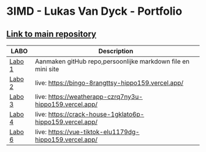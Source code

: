 # 3IMD - Lukas Van Dyck - Portfolio
## [Link to main repository](https://github.com/hippo159/DEV5-myportfolio)
| LABO | Description |
| ----------- | ----------- |
| [Labo 1](https://github.com/R0754975/DEV5-LAB1) | Aanmaken gitHub repo,persoonlijke markdown file en mini site |
| [Labo 2](https://github.com/hippo159/DEV5-myportfolio/tree/main/LABO2/Bingo) | live: https://bingo-8rangttsy-hippo159.vercel.app/ |
| [Labo 3](https://github.com/hippo159/DEV5-myportfolio/tree/main/LABO3/weatherapp) | live: https://weatherapp-czrq7ny3u-hippo159.vercel.app/|
| [Labo 4](https://github.com/hippo159/DEV5-myportfolio/tree/main/LABO4/crackHouse) | live: https://crack-house-1gklato6p-hippo159.vercel.app/ |
| [Labo 6](https://github.com/hippo159/DEV5-myportfolio/tree/main/LABO6/vue-tiktok) | live: https://vue-tiktok-elu1179dg-hippo159.vercel.app/ |